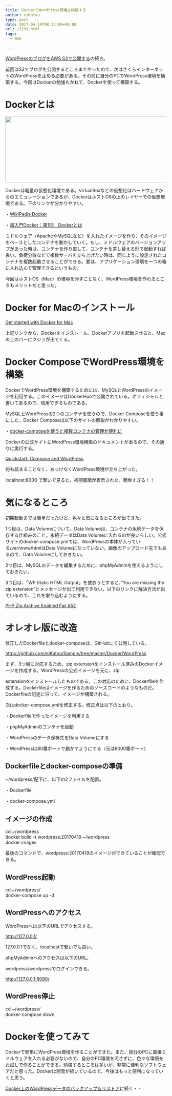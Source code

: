 ```yaml
---
title: DockerでWordPress環境を構築する
author: eiKatou
type: post
date: 2017-04-19T08:32:09+00:00
url: /3299.html
tags:
  - Web

---
```

[WordPressのブログをAWS S3で公開する][1]の続き。

前回はS3でブログを公開するところまでやったので、次はさくらインターネットのWordPressを止める必要がある。その前に自分のPCでWordPress環境を構築する。今回はDockerの勉強もかねて、Dockerを使って構築する。

# Dockerとは

<img src="/uploads/2017/04/docker_logo.png" alt="" width="600" height="206" class="alignnone size-full wp-image-3338" srcset="/uploads/2017/04/docker_logo.png 600w, /uploads/2017/04/docker_logo-300x103.png 300w, /uploads/2017/04/docker_logo-500x172.png 500w" sizes="(max-width: 600px) 100vw, 600px" />

Dockerは軽量の仮想化環境である。VirtualBoxなどの仮想化はハードウェアからのエミュレーションであるが、DockerはホストOSの上のレイヤーでの仮想環境である。下のリンクが分かりやすい。
  
・<a href="https://ja.wikipedia.org/wiki/Docker" target="_blank">WikiPedia Docker</a>
  
・<a href="http://www.atmarkit.co.jp/ait/articles/1701/30/news037.html" target="_blank">超入門Docker：第1回　Dockerとは</a>

ミドルウェア（ApacheやMySQLなど）を入れたイメージを作り、そのイメージをベースとしたコンテナを動かしていく。もし、ミドルウェアのバージョンアップがあった時は、コンテナを作り直して、コンテナを差し替える形で起動すれば良い。負荷分散などで複数サーバを立ち上げたい時は、同じように設定されたコンテナを複数起動させることができる。要は、アプリケーション環境を一つの箱に入れ込んで管理できるというもの。

今回はホストOS（Mac）の環境を汚すことなく、WordPress環境を作れるところもメリットだと思った。

<!--more-->

# Docker for Macのインストール

<a href="https://docs.docker.com/docker-for-mac/" target="_blank">Get started with Docker for Mac</a>
  
上記リンクから、Dockerをインストール。Dockerアプリを起動させると、Macの上のバーにクジラが出てくる。

# Docker ComposeでWordPress環境を構築

DockerでWordPress環境を構築するためには、MySQLとWordPressのイメージを利用する。このイメージはDockerHubで公開されている。オフィシャルと書いてあるので、信用できるものである。

MySQLとWordPressの2つのコンテナを使うので、Docker Composeを使う事にした。Docker Composeは以下のサイトの解説がわかりやすい。
  
・<a href="http://qiita.com/y_hokkey/items/d51e69c6ff4015e85fce" target="_blank">docker-composeを使うと複数コンテナの管理が便利に</a>

Dockerの公式サイトにWordPress環境構築のドキュメントがあるので、その通りに実行する。
  
<a href="https://docs.docker.com/compose/wordpress/" target="_blank">Quickstart: Compose and WordPress</a>

何も詰まることなく、あっけなくWordPress環境が立ち上がった。
  
localhost:8000 で繋いで見ると、初期画面が表示された。簡単すぎる！！

# 気になるところ

初期起動までは簡単だったけど、色々と気になるところが出てきた。

1つ目は、Data Volumeについて。Data Volumeは、コンテナの永続データを保存する仕組みのこと。永続データはData Volumeに入れるのが良いらしい。公式サイトのdocker-compose.ymlでは、WordPressの本体が入っている/var/www/htmlはData Volumeになっていない。画像のアップロード先でもあるので、Data Volumeにしておきたい。

2つ目は、MySQLのデータを編集するために、phpMyAdminを使えるようにしておきたい。

3つ目は、「WP Static HTML Output」を使おうとすると、&#8221;You are missing the zip extension”とメッセージが出て利用できない。以下のリンクに解決方法が出ているので、これを取り込むようにする。
  
<a href="https://github.com/docker-library/php/issues/52" target="_blank">PHP Zip Archive Enabled Fail #52</a>

# オレオレ版に改造

修正したDockerfileとdocker-composeは、GitHubにて公開している。
  
<a href="https://github.com/eiKatou/Sample/tree/master/Docker/WordPress" target="_blank">https://github.com/eiKatou/Sample/tree/master/Docker/WordPress</a>

まず、3つ目に対応するため、zip extensionをインストール済みのDockerイメージを作成する。WordPressの公式イメージを元に、zip
   
extensionをインストールしたものである。この対応のために、Dockerfileを作成する。Dockerfileはイメージを作るためのソースコードのようなものだ。Dockerfileの記述に沿って、イメージが構築される。

次はdocker-compose.ymlを修正する。修正点は以下のとおり。
  
・Dockerfileで作ったイメージを利用する
  
・phpMyAdminのコンテナを起動
  
・WordPressのデータ保存先をData Volumeにする
  
・WordPressは80番ポートで動かすようにする（元は8000番ポート） 

## Dockerfileとdocker-composeの準備

~/wordpress/配下に、以下の2ファイルを配置。
  
・Dockerfile
  
・docker-compose.yml

## イメージの作成

<div class="code_box">
  cd ~/wordpress<br /> docker build -t wordpress:20170419 ~/wordpress<br /> docker images
</div>

最後のコマンドで、wordpress:20170419のイメージができていることが確認できる。 

## WordPress起動

<div class="code_box">
  cd ~/wordpress/<br /> docker-compose up -d
</div>

## WordPressへのアクセス

WordPressへは以下のURLでアクセスする。
  
<a href="http://127.0.0.1/" target="_blank">http://127.0.0.1/</a>
  
127.0.0.1でなく、localhostで繋いでも良い。

phpMyAdminへのアクセスは以下のURL。
  
wordpress/wordpressでログインできる。
  
<a href="http://127.0.0.1:8080/" target="_blank">http://127.0.0.1:8080/</a> 

## WordPress停止

<div class="code_box">
  cd ~/wordpress/<br /> docker-compose down
</div>

# Dockerを使ってみて

Dockerで簡単にWordPress環境を作ることができた。また、自分のPCに直接ミドルウェアを入れる必要がないので、自分のPC環境を汚さずに、色々な環境をお試しで作ることができる。勉強するところは多いが、非常に便利なソフトウェアだと思った。Dockerは開発が続いているので、今後はもっと便利になっていくと思う。 

<a href="http://localhost/3350.html" target="_blank">Docker上のWordPressデータのバックアップ＆リストア</a>に続く・・

 [1]: http://localhost/3247.html
